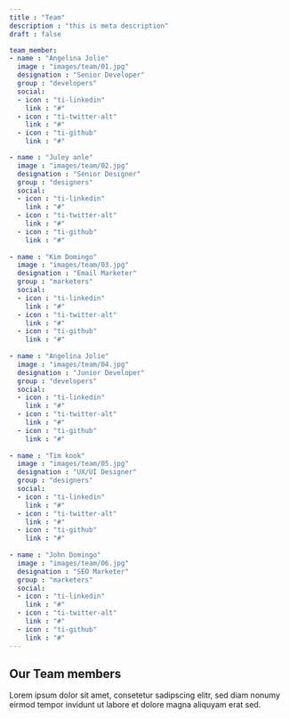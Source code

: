 ```yaml
---
title : "Team"
description : "this is meta description"
draft : false

team_member:
- name : "Angelina Jolie"
  image : "images/team/01.jpg"
  designation : "Senior Developer"
  group : "developers"
  social:
  - icon : "ti-linkedin"
    link : "#"
  - icon : "ti-twitter-alt"
    link : "#"
  - icon : "ti-github"
    link : "#"

- name : "Juley anle"
  image : "images/team/02.jpg"
  designation : "Senior Designer"
  group : "designers"
  social:
  - icon : "ti-linkedin"
    link : "#"
  - icon : "ti-twitter-alt"
    link : "#"
  - icon : "ti-github"
    link : "#"
    
- name : "Kim Domingo"
  image : "images/team/03.jpg"
  designation : "Email Marketer"
  group : "marketers"
  social:
  - icon : "ti-linkedin"
    link : "#"
  - icon : "ti-twitter-alt"
    link : "#"
  - icon : "ti-github"
    link : "#"
    
- name : "Angelina Jolie"
  image : "images/team/04.jpg"
  designation : "Junior Developer"
  group : "developers"
  social:
  - icon : "ti-linkedin"
    link : "#"
  - icon : "ti-twitter-alt"
    link : "#"
  - icon : "ti-github"
    link : "#"
    
- name : "Tim kook"
  image : "images/team/05.jpg"
  designation : "UX/UI Designer"
  group : "designers"
  social:
  - icon : "ti-linkedin"
    link : "#"
  - icon : "ti-twitter-alt"
    link : "#"
  - icon : "ti-github"
    link : "#"
    
- name : "John Domingo"
  image : "images/team/06.jpg"
  designation : "SEO Marketer"
  group : "marketers"
  social:
  - icon : "ti-linkedin"
    link : "#"
  - icon : "ti-twitter-alt"
    link : "#"
  - icon : "ti-github"
    link : "#"
---
```


## Our **Team members**
Lorem ipsum dolor sit amet, consetetur sadipscing elitr, sed diam nonumy eirmod tempor invidunt ut labore et dolore magna aliquyam erat sed.